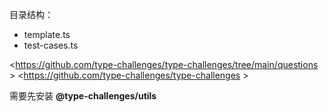 目录结构：

- template.ts
- test-cases.ts


<https://github.com/type-challenges/type-challenges/tree/main/questions >
<https://github.com/type-challenges/type-challenges >

需要先安装 **@type-challenges/utils**